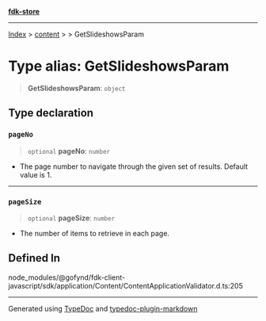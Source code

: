 [**fdk-store**](../../../README.md)
***

[Index](../../../API.md) > [content](../../README.md) > [<internal>](../README.md) > GetSlideshowsParam

# Type alias: GetSlideshowsParam

> **GetSlideshowsParam**: `object`

## Type declaration

### `pageNo`

> `optional` **pageNo**: `number`

- The page number to navigate through the given
set of results. Default value is 1.

***

### `pageSize`

> `optional` **pageSize**: `number`

- The number of items to retrieve in each page.

## Defined In

node\_modules/@gofynd/fdk-client-javascript/sdk/application/Content/ContentApplicationValidator.d.ts:205

***
Generated using [TypeDoc](https://typedoc.org/) and [typedoc-plugin-markdown](https://www.npmjs.com/package/typedoc-plugin-markdown)
